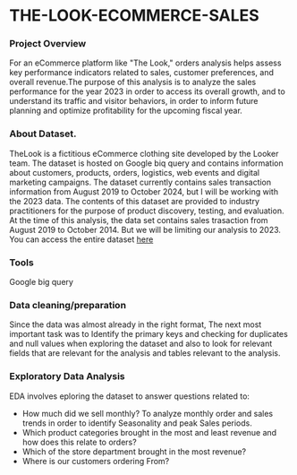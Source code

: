 # THE-LOOK-ECOMMERCE-SALES
### Project Overview
 For an eCommerce platform like "The Look," orders analysis helps assess key performance indicators related to sales, customer preferences, and overall revenue.The purpose of this analysis is to analyze the sales performance for the year 2023 in order to access its overall growth, and to understand its traffic and visitor behaviors, in order to inform future planning and optimize profitability for the upcoming fiscal year.

 ### About Dataset.
TheLook is a fictitious eCommerce clothing site developed by the Looker team. The dataset is hosted on Google biq query and contains information about customers, products, orders, logistics, web events and digital marketing campaigns. The dataset currently contains sales transaction information from August 2019 to October 2024, but I will be working with the 2023 data. The contents of this dataset are provided to industry practitioners for the purpose of product discovery, testing, and evaluation. At the time of this analysis, the data set contains sales trasaction from August 2019 to October 2014. But we will be limiting our analysis to 2023. You can access the entire dataset [here](https://cloud.google.com/bigquery/?hl=en)

### Tools
Google big query 

### Data cleaning/preparation 
Since the data was almost already in the right format, The next most important task was to Identify  the primary keys and checking for duplicates and null values when exploring the dataset and also to look for relevant fields that are relevant for the analysis and tables relevant to the analysis.

### Exploratory Data Analysis
EDA involves eploring the dataset to answer questions related to:
- How much did we sell monthly? To analyze monthly order and sales trends in order to identify Seasonality and peak Sales periods.
- Which product categories brought in the most and least revenue and how does this relate to orders?
- Which of the store department brought in the most revenue?
- Where is our customers ordering From?
  
